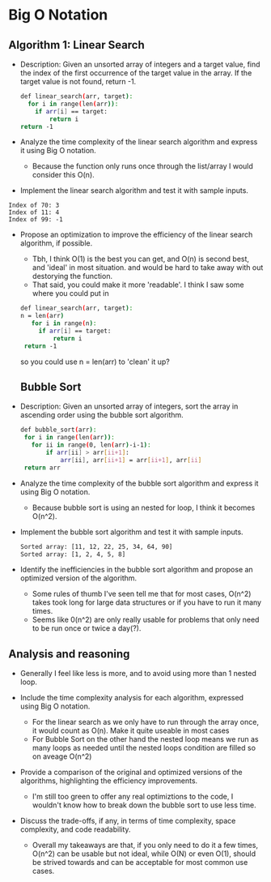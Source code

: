 # Big O Notation
## Algorithm 1: Linear Search
   - Description: Given an unsorted array of integers and a target value, find the index of the first occurrence of the target value in the array. If the target value is not found, return -1.
      ```bash
      def linear_search(arr, target):
        for i in range(len(arr)):
          if arr[i] == target:
              return i
      return -1

   - Analyze the time complexity of the linear search algorithm and express it using Big O notation.
     * Because the function only runs once through the list/array I would consider this O(n).

   - Implement the linear search algorithm and test it with sample inputs.

    Index of 70: 3
    Index of 11: 4
    Index of 99: -1

   - Propose an optimization to improve the efficiency of the linear search algorithm, if possible.
     * Tbh, I think O(1) is the best you can get, and O(n) is second best, and 'ideal' in most situation. and would be hard to take away with out destorying the function.
     * That said, you could make it more 'readable'. I think I saw some where you could put in
     ```bash
     def linear_search(arr, target):
     n = len(arr)
        for i in range(n):
          if arr[i] == target:
              return i
      return -1
      ```
       so you could use n = len(arr) to 'clean' it up?


     ## Bubble Sort
   - Description: Given an unsorted array of integers, sort the array in ascending order using the bubble sort algorithm.
     ```bash
     def bubble_sort(arr):
      for i in range(len(arr)):
        for ii in range(0, len(arr)-i-1):
            if arr[ii] > arr[ii+1]:
                arr[ii], arr[ii+1] = arr[ii+1], arr[ii]
      return arr
     ```

   - Analyze the time complexity of the bubble sort algorithm and express it using Big O notation.
     * Because bubble sort is using an nested for loop, I think it becomes O(n^2).

   - Implement the bubble sort algorithm and test it with sample inputs.
     ```bash
     Sorted array: [11, 12, 22, 25, 34, 64, 90]
     Sorted array: [1, 2, 4, 5, 8]
     ```

   - Identify the inefficiencies in the bubble sort algorithm and propose an optimized version of the algorithm.
     * Some rules of thumb I've seen tell me that for most cases, O(n^2) takes took long for large data structures or if you have to run it many times.
     * Seems like 0(n^2) are only really usable for problems that only need to be run once or twice a day(?).
  ## Analysis and reasoning
   * Generally I feel like less is more, and to avoid using more than 1 nested loop.

   - Include the time complexity analysis for each algorithm, expressed using Big O notation.
     * For the linear search as  we only have to run through the array once, it would count as O(n). Make it quite useable in most cases
     * For Bubble Sort on the other hand the nested loop means we run as many loops as needed until the nested loops condition are filled so on aveage O(n^2)

   - Provide a comparison of the original and optimized versions of the algorithms, highlighting the efficiency improvements.
     * I'm still too green to offer any real optimiztions to the code, I wouldn't know how to break down the bubble sort to use less time.

   - Discuss the trade-offs, if any, in terms of time complexity, space complexity, and code readability.
     * Overall my takeaways are that, if you only need to do it a few times, O(n^2) can be usable but not ideal, while O(N) or even O(1), should be strived towards and can be acceptable for most common use cases.






   
